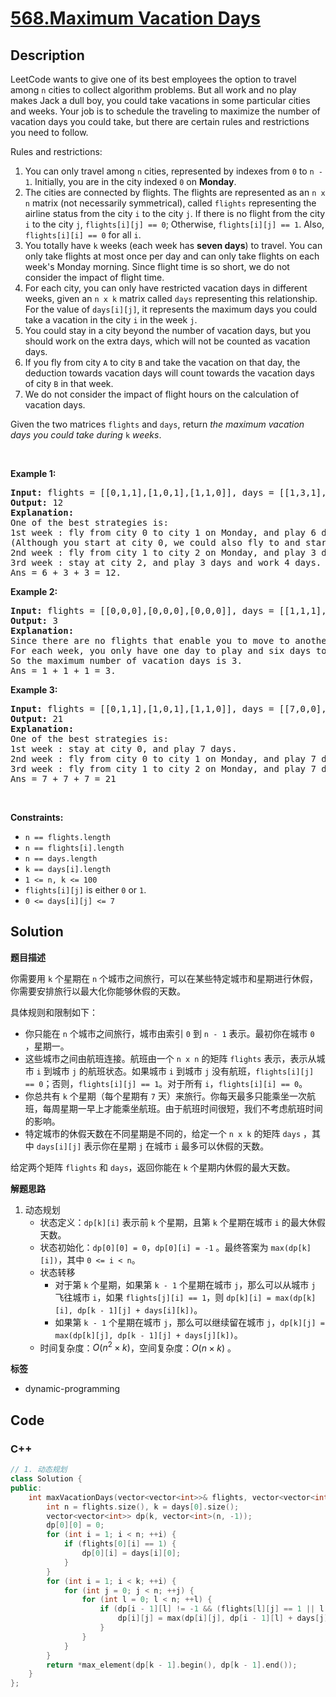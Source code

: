# [568.Maximum Vacation Days](https://leetcode.com/problems/maximum-vacation-days/description/)

## Description

<p>LeetCode wants to give one of its best employees the option to travel among <code>n</code> cities to collect algorithm problems. But all work and no play makes Jack a dull boy, you could take vacations in some particular cities and weeks. Your job is to schedule the traveling to maximize the number of vacation days you could take, but there are certain rules and restrictions you need to follow.</p>

<p>Rules and restrictions:</p>

<ol>
  <li>You can only travel among <code>n</code> cities, represented by indexes from <code>0</code> to <code>n - 1</code>. Initially, you are in the city indexed <code>0</code> on <strong>Monday</strong>.</li>
  <li>The cities are connected by flights. The flights are represented as an <code>n x n</code> matrix (not necessarily symmetrical), called <code>flights</code> representing the airline status from the city <code>i</code> to the city <code>j</code>. If there is no flight from the city <code>i</code> to the city <code>j</code>, <code>flights[i][j] == 0</code>; Otherwise, <code>flights[i][j] == 1</code>. Also, <code>flights[i][i] == 0</code> for all <code>i</code>.</li>
  <li>You totally have <code>k</code> weeks (each week has <strong>seven days</strong>) to travel. You can only take flights at most once per day and can only take flights on each week&#39;s Monday morning. Since flight time is so short, we do not consider the impact of flight time.</li>
  <li>For each city, you can only have restricted vacation days in different weeks, given an <code>n x k</code> matrix called <code>days</code> representing this relationship. For the value of <code>days[i][j]</code>, it represents the maximum days you could take a vacation in the city <code>i</code> in the week <code>j</code>.</li>
  <li>You could stay in a city beyond the number of vacation days, but you should work on the extra days, which will not be counted as vacation days.</li>
  <li>If you fly from city <code>A</code> to city <code>B</code> and take the vacation on that day, the deduction towards vacation days will count towards the vacation days of city <code>B</code> in that week.</li>
  <li>We do not consider the impact of flight hours on the calculation of vacation days.</li>
</ol>

<p>Given the two matrices <code>flights</code> and <code>days</code>, return <em>the maximum vacation days you could take during </em><code>k</code><em> weeks</em>.</p>

<p>&nbsp;</p>
<p><strong class="example">Example 1:</strong></p>

<pre>
<strong>Input:</strong> flights = [[0,1,1],[1,0,1],[1,1,0]], days = [[1,3,1],[6,0,3],[3,3,3]]
<strong>Output:</strong> 12
<strong>Explanation:</strong>
One of the best strategies is:
1st week : fly from city 0 to city 1 on Monday, and play 6 days and work 1 day.
(Although you start at city 0, we could also fly to and start at other cities since it is Monday.)
2nd week : fly from city 1 to city 2 on Monday, and play 3 days and work 4 days.
3rd week : stay at city 2, and play 3 days and work 4 days.
Ans = 6 + 3 + 3 = 12.
</pre>

<p><strong class="example">Example 2:</strong></p>

<pre>
<strong>Input:</strong> flights = [[0,0,0],[0,0,0],[0,0,0]], days = [[1,1,1],[7,7,7],[7,7,7]]
<strong>Output:</strong> 3
<strong>Explanation:</strong>
Since there are no flights that enable you to move to another city, you have to stay at city 0 for the whole 3 weeks.
For each week, you only have one day to play and six days to work.
So the maximum number of vacation days is 3.
Ans = 1 + 1 + 1 = 3.
</pre>

<p><strong class="example">Example 3:</strong></p>

<pre>
<strong>Input:</strong> flights = [[0,1,1],[1,0,1],[1,1,0]], days = [[7,0,0],[0,7,0],[0,0,7]]
<strong>Output:</strong> 21
<strong>Explanation:</strong>
One of the best strategies is:
1st week : stay at city 0, and play 7 days.
2nd week : fly from city 0 to city 1 on Monday, and play 7 days.
3rd week : fly from city 1 to city 2 on Monday, and play 7 days.
Ans = 7 + 7 + 7 = 21
</pre>

<p>&nbsp;</p>
<p><strong>Constraints:</strong></p>

<ul>
  <li><code>n == flights.length</code></li>
  <li><code>n == flights[i].length</code></li>
  <li><code>n == days.length</code></li>
  <li><code>k == days[i].length</code></li>
  <li><code>1 &lt;= n, k &lt;= 100</code></li>
  <li><code>flights[i][j]</code> is either <code>0</code> or <code>1</code>.</li>
  <li><code>0 &lt;= days[i][j] &lt;= 7</code></li>
</ul>

## Solution

**题目描述**

你需要用 `k` 个星期在 `n` 个城市之间旅行，可以在某些特定城市和星期进行休假，你需要安排旅行以最大化你能够休假的天数。

具体规则和限制如下：

- 你只能在 `n` 个城市之间旅行，城市由索引 `0` 到 `n - 1` 表示。最初你在城市 `0` ，星期一。
- 这些城市之间由航班连接。航班由一个 `n x n` 的矩阵 `flights` 表示，表示从城市 `i` 到城市 `j` 的航班状态。如果城市 `i` 到城市 `j` 没有航班，`flights[i][j] == 0`；否则，`flights[i][j] == 1`。对于所有 `i`，`flights[i][i] == 0`。
- 你总共有 `k` 个星期（每个星期有 `7` 天）来旅行。你每天最多只能乘坐一次航班，每周星期一早上才能乘坐航班。由于航班时间很短，我们不考虑航班时间的影响。
- 特定城市的休假天数在不同星期是不同的，给定一个 `n x k` 的矩阵 `days` ，其中 `days[i][j]` 表示你在星期 `j` 在城市 `i` 最多可以休假的天数。

给定两个矩阵 `flights` 和 `days`，返回你能在 `k` 个星期内休假的最大天数。

**解题思路**

1. 动态规划
   - 状态定义：`dp[k][i]` 表示前 `k` 个星期，且第 `k` 个星期在城市 `i` 的最大休假天数。
   - 状态初始化：`dp[0][0] = 0`，`dp[0][i] = -1` 。最终答案为 `max(dp[k][i])`，其中 `0 <= i < n`。
   - 状态转移
     - 对于第 `k` 个星期，如果第 `k - 1` 个星期在城市 `j`，那么可以从城市 `j` 飞往城市 `i`，如果 `flights[j][i] == 1`，则 `dp[k][i] = max(dp[k][i], dp[k - 1][j] + days[i][k])`。
     - 如果第 `k - 1` 个星期在城市 `j`，那么可以继续留在城市 `j`，`dp[k][j] = max(dp[k][j], dp[k - 1][j] + days[j][k])`。
   - 时间复杂度：$O(n^2 \times k)$，空间复杂度：$O(n \times k)$ 。

**标签**

- dynamic-programming

<!-- code start -->
## Code

### C++

```cpp
// 1. 动态规划
class Solution {
public:
    int maxVacationDays(vector<vector<int>>& flights, vector<vector<int>>& days) {
        int n = flights.size(), k = days[0].size();
        vector<vector<int>> dp(k, vector<int>(n, -1));
        dp[0][0] = 0;
        for (int i = 1; i < n; ++i) {
            if (flights[0][i] == 1) {
                dp[0][i] = days[i][0];
            }
        }
        for (int i = 1; i < k; ++i) {
            for (int j = 0; j < n; ++j) {
                for (int l = 0; l < n; ++l) {
                    if (dp[i - 1][l] != -1 && (flights[l][j] == 1 || l == j)) {
                        dp[i][j] = max(dp[i][j], dp[i - 1][l] + days[j][i]);
                    }
                }
            }
        }
        return *max_element(dp[k - 1].begin(), dp[k - 1].end());
    }
};
```

<!-- code end -->
